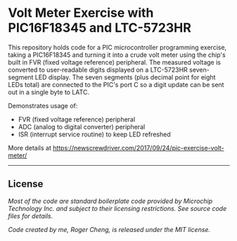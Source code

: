 # Volt Meter Exercise with PIC16F18345 and LTC-5723HR

This repository holds code for a PIC microcontroller programming exercise,
taking a PIC16F18345 and turning it into a crude volt meter using the
chip's built in FVR (fixed voltage reference) peripheral. The measured
voltage is converted to user-readable digits displayed on a LTC-5723HR
seven-segment LED display. The seven segments (plus decimal point for
eight LEDs total) are connected to the PIC's port C so a digit update can
be sent out in a single byte to LATC.

Demonstrates usage of:
* FVR (fixed voltage reference) peripheral
* ADC (analog to digital converter) peripheral
* ISR (interrupt service routine) to keep LED refreshed

More details at https://newscrewdriver.com/2017/09/24/pic-exercise-volt-meter/

---

## License

_Most of the code are standard boilerplate code provided by Microchip Technology Inc. and
subject to their licensing restrictions. See source code files for details._

_Code created by me, Roger Cheng, is released under the MIT license._